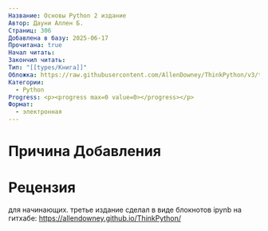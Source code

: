 ```yaml
---
Название: Основы Python 2 издание
Автор: Дауни Аллен Б.
Страниц: 306
Добавлена в базу: 2025-06-17
Прочитана: true
Начал читать: 
Закончил читать: 
Тип: "[[types/Книга]]"
Обложка: https://raw.githubusercontent.com/AllenDowney/ThinkPython/v3/think_python_3e.jpg
Категории:
  - Python
Progress: <p><progress max=0 value=0></progress></p>
Формат:
  - электронная
---
```

# Причина Добавления


# Рецензия
для начинающих.
третье издание сделал в виде блокнотов ipynb на гитхабе:
https://allendowney.github.io/ThinkPython/